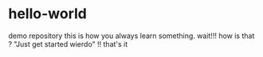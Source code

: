 # hello-world
demo repository
this is how you always learn something. wait!!! how is that ?
"Just get started wierdo" !! that's it
